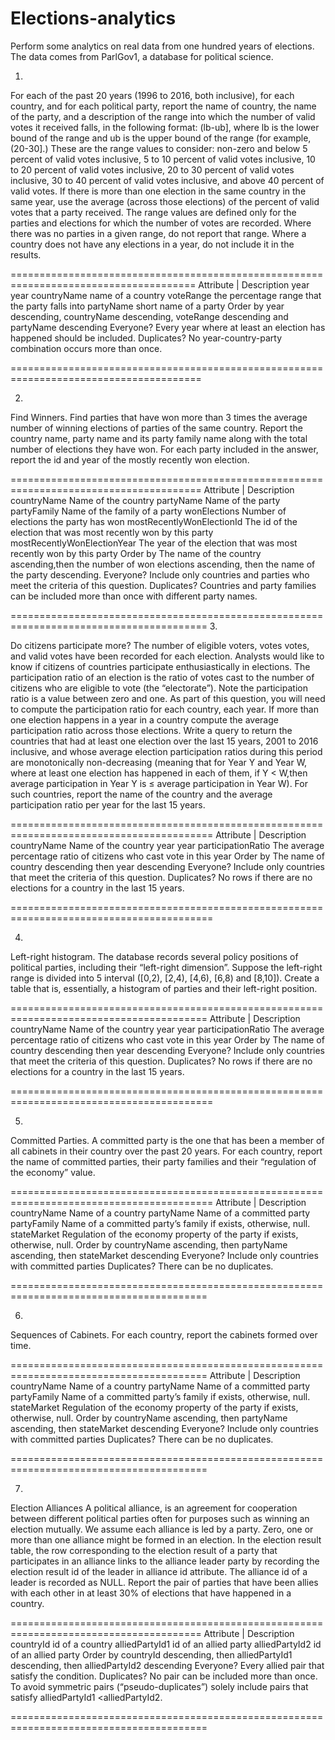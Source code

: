 # Elections-analytics
Perform some analytics on real data from one hundred years of elections. The data comes from ParlGov1, a database for political science.


1.

For each of the past 20 years (1996 to 2016, both inclusive), for each country, and for each political party, report the name of country, the name of the party, and a description of the range into which the number of valid votes it received falls, in the following format: (lb-ub], where lb is the lower bound of the range and ub is the upper bound of the range (for example, (20-30].) These are the range values to consider: non-zero and below 5 percent of valid votes inclusive, 5 to 10 percent of valid votes inclusive, 10 to 20 percent of valid votes inclusive, 20 to 30 percent of valid votes inclusive, 30 to 40 percent of valid votes inclusive, and above 40 percent of valid votes. If there is more than one election in the same country in the same year, use the average (across those elections) of the percent of valid votes that a party received. The range values are defined only for the parties and elections for which the number of votes are recorded. Where there was no parties in a given range, do not report that range. Where a country does not have any elections in a year, do not include it in the results.

======================================================================================
Attribute      |      Description 
year                  year
countryName           name of a country
voteRange             the percentage range that the party falls into
partyName             short name of a party
Order by              year descending, countryName descending, voteRange descending and partyName descending
Everyone?             Every year where at least an election has happened should be included.
Duplicates?           No year-country-party combination occurs more than once.

=======================================================================================

2. 

Find Winners. Find parties that have won more than 3 times the average number of winning elections of parties of the same country. Report the country name, party name and its party family name along with the total number of elections they have won. For each party included in the answer, report the id and year of the mostly recently won election.


=======================================================================================
Attribute        |            Description
countryName                   Name of the country
partyName                     Name of the party
partyFamily                   Name of the family of a party
wonElections                  Number of elections the party has won
mostRecentlyWonElectionId     The id of the election that was most recently won by this party
mostRecentlyWonElectionYear   The year of the election that was most recently won by this party
Order by                      The name of the country ascending,then the number of won elections ascending, then the name of         the party descending.
Everyone?                     Include only countries and parties who meet the criteria of this question.
Duplicates?                   Countries and party families can be included more than once with different party names.


========================================================================================
3.

Do citizens participate more? The number of eligible voters, votes votes, and valid votes have been recorded for each election. Analysts would like to know if citizens of countries participate enthusiastically in elections. The participation ratio of an election is the ratio of votes cast to the number of citizens who are eligible to vote (the “electorate”). Note the participation ratio is a value between zero and one. As part of this question, you will need to compute the participation ratio for each country, each year. If more than one election happens in a year in a country compute the average participation ratio across those elections.
Write a query to return the countries that had at least one election over the last 15 years, 2001 to 2016 inclusive, and whose average election participation ratios during this period are monotonically non-decreasing (meaning that for Year Y and Year W, where at least one election has happened in each of them, if Y < W,then average participation in Year Y is ≤ average participation in Year W). For such countries, report the name of the country and the average participation ratio per year for the last 15 years.

=========================================================================================
Attribute            |            Description
countryName                       Name of the country
year                              year
participationRatio                The average percentage ratio of citizens who cast vote in this year
Order by                          The name of country descending then year descending
Everyone?                         Include only countries that meet the criteria of this question.
Duplicates?                       No rows if there are no elections for a country in the last 15 years.

=========================================================================================

4. 

Left-right histogram. The database records several policy positions of political parties, including their “left-right dimension”. Suppose the left-right range is divided into 5 interval ([0,2), [2,4), [4,6), [6,8) and [8,10]). Create a table that is, essentially, a histogram of parties and their left-right position.

========================================================================================
Attribute               |                Description
countryName                              Name of the country
year                                     year
participationRatio                       The average percentage ratio of citizens who cast vote in this year
Order by                                 The name of country descending then year descending
Everyone?                                Include only countries that meet the criteria of this question.
Duplicates?                              No rows if there are no elections for a country in the last 15 years.

=========================================================================================

5. 
Committed Parties.
A committed party is the one that has been a member of all cabinets in their country over the past 20 years. For each country, report the name of committed parties, their party families and their “regulation of the economy” value.

=========================================================================================
Attribute               |                Description
countryName                              Name of a country
partyName                                Name of a committed party
partyFamily                              Name of a committed party’s family if exists, otherwise, null.
stateMarket                              Regulation of the economy property of the party if exists, otherwise, null.
Order by                                 countryName ascending, then partyName ascending, then stateMarket descending
Everyone?                                Include only countries with committed parties
Duplicates?                              There can be no duplicates.

========================================================================================

6. 
Sequences of Cabinets. For each country, report the cabinets formed over time.

========================================================================================
Attribute               |                Description
countryName                              Name of a country
partyName                                Name of a committed party
partyFamily                              Name of a committed party’s family if exists, otherwise, null.
stateMarket                              Regulation of the economy property of the party if exists, otherwise, null.
Order by                                 countryName ascending, then partyName ascending, then stateMarket descending
Everyone?                                Include only countries with committed parties
Duplicates?                              There can be no duplicates.

========================================================================================

7.

Election Alliances A political alliance, is an agreement for cooperation between different political parties often for purposes such as winning an election mutually. We assume each alliance is led by a party. Zero, one or more than one alliance might be formed in an election. In the election result table, the row corresponding to the election result of a party that participates in an alliance links to the alliance leader party by recording the election result id of the leader in alliance id attribute. The alliance id of a leader is recorded as NULL. Report the pair of parties that have been allies with each other in at least 30% of elections that have happened in a country.

=======================================================================================
Attribute               |                 Description
countryId                                 id of a country
alliedPartyId1                            id of an allied party
alliedPartyId2                            id of an allied party
Order by                                  countryId descending, then alliedPartyId1 descending, then alliedPartyId2 descending
Everyone?                                 Every allied pair that satisfy the condition.
Duplicates?                               No pair can be included more than once.
                                          To avoid symmetric pairs (“pseudo-duplicates”) solely include pairs that satisfy   alliedPartyId1 <alliedPartyId2.
                                          
========================================================================================
